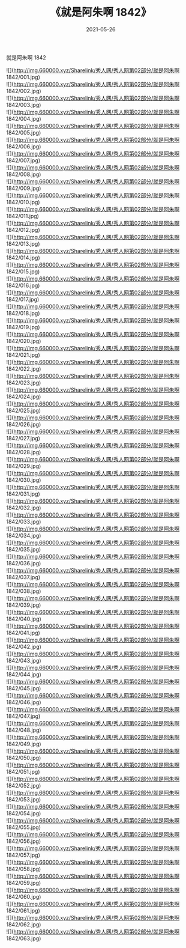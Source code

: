 ﻿---
layout: post
title:  《就是阿朱啊 1842》
date:   2021-05-26
img: http://img.660000.xyz/Sharelink/秀人网/秀人网第02部分/就是阿朱啊 1842/000.jpg
categories: [美女, 清纯, 唯美]
---

就是阿朱啊 1842

  ![](http://img.660000.xyz/Sharelink/秀人网/秀人网第02部分/就是阿朱啊 1842/001.jpg) <br> ![](http://img.660000.xyz/Sharelink/秀人网/秀人网第02部分/就是阿朱啊 1842/002.jpg) <br> ![](http://img.660000.xyz/Sharelink/秀人网/秀人网第02部分/就是阿朱啊 1842/003.jpg) <br> ![](http://img.660000.xyz/Sharelink/秀人网/秀人网第02部分/就是阿朱啊 1842/004.jpg) <br> ![](http://img.660000.xyz/Sharelink/秀人网/秀人网第02部分/就是阿朱啊 1842/005.jpg) <br> ![](http://img.660000.xyz/Sharelink/秀人网/秀人网第02部分/就是阿朱啊 1842/006.jpg) <br> ![](http://img.660000.xyz/Sharelink/秀人网/秀人网第02部分/就是阿朱啊 1842/007.jpg) <br> ![](http://img.660000.xyz/Sharelink/秀人网/秀人网第02部分/就是阿朱啊 1842/008.jpg) <br> ![](http://img.660000.xyz/Sharelink/秀人网/秀人网第02部分/就是阿朱啊 1842/009.jpg) <br> ![](http://img.660000.xyz/Sharelink/秀人网/秀人网第02部分/就是阿朱啊 1842/010.jpg) <br> ![](http://img.660000.xyz/Sharelink/秀人网/秀人网第02部分/就是阿朱啊 1842/011.jpg) <br> ![](http://img.660000.xyz/Sharelink/秀人网/秀人网第02部分/就是阿朱啊 1842/012.jpg) <br> ![](http://img.660000.xyz/Sharelink/秀人网/秀人网第02部分/就是阿朱啊 1842/013.jpg) <br> ![](http://img.660000.xyz/Sharelink/秀人网/秀人网第02部分/就是阿朱啊 1842/014.jpg) <br> ![](http://img.660000.xyz/Sharelink/秀人网/秀人网第02部分/就是阿朱啊 1842/015.jpg) <br> ![](http://img.660000.xyz/Sharelink/秀人网/秀人网第02部分/就是阿朱啊 1842/016.jpg) <br> ![](http://img.660000.xyz/Sharelink/秀人网/秀人网第02部分/就是阿朱啊 1842/017.jpg) <br> ![](http://img.660000.xyz/Sharelink/秀人网/秀人网第02部分/就是阿朱啊 1842/018.jpg) <br> ![](http://img.660000.xyz/Sharelink/秀人网/秀人网第02部分/就是阿朱啊 1842/019.jpg) <br> ![](http://img.660000.xyz/Sharelink/秀人网/秀人网第02部分/就是阿朱啊 1842/020.jpg) <br> ![](http://img.660000.xyz/Sharelink/秀人网/秀人网第02部分/就是阿朱啊 1842/021.jpg) <br> ![](http://img.660000.xyz/Sharelink/秀人网/秀人网第02部分/就是阿朱啊 1842/022.jpg) <br> ![](http://img.660000.xyz/Sharelink/秀人网/秀人网第02部分/就是阿朱啊 1842/023.jpg) <br> ![](http://img.660000.xyz/Sharelink/秀人网/秀人网第02部分/就是阿朱啊 1842/024.jpg) <br> ![](http://img.660000.xyz/Sharelink/秀人网/秀人网第02部分/就是阿朱啊 1842/025.jpg) <br> ![](http://img.660000.xyz/Sharelink/秀人网/秀人网第02部分/就是阿朱啊 1842/026.jpg) <br> ![](http://img.660000.xyz/Sharelink/秀人网/秀人网第02部分/就是阿朱啊 1842/027.jpg) <br> ![](http://img.660000.xyz/Sharelink/秀人网/秀人网第02部分/就是阿朱啊 1842/028.jpg) <br> ![](http://img.660000.xyz/Sharelink/秀人网/秀人网第02部分/就是阿朱啊 1842/029.jpg) <br> ![](http://img.660000.xyz/Sharelink/秀人网/秀人网第02部分/就是阿朱啊 1842/030.jpg) <br> ![](http://img.660000.xyz/Sharelink/秀人网/秀人网第02部分/就是阿朱啊 1842/031.jpg) <br> ![](http://img.660000.xyz/Sharelink/秀人网/秀人网第02部分/就是阿朱啊 1842/032.jpg) <br> ![](http://img.660000.xyz/Sharelink/秀人网/秀人网第02部分/就是阿朱啊 1842/033.jpg) <br> ![](http://img.660000.xyz/Sharelink/秀人网/秀人网第02部分/就是阿朱啊 1842/034.jpg) <br> ![](http://img.660000.xyz/Sharelink/秀人网/秀人网第02部分/就是阿朱啊 1842/035.jpg) <br> ![](http://img.660000.xyz/Sharelink/秀人网/秀人网第02部分/就是阿朱啊 1842/036.jpg) <br> ![](http://img.660000.xyz/Sharelink/秀人网/秀人网第02部分/就是阿朱啊 1842/037.jpg) <br> ![](http://img.660000.xyz/Sharelink/秀人网/秀人网第02部分/就是阿朱啊 1842/038.jpg) <br> ![](http://img.660000.xyz/Sharelink/秀人网/秀人网第02部分/就是阿朱啊 1842/039.jpg) <br> ![](http://img.660000.xyz/Sharelink/秀人网/秀人网第02部分/就是阿朱啊 1842/040.jpg) <br> ![](http://img.660000.xyz/Sharelink/秀人网/秀人网第02部分/就是阿朱啊 1842/041.jpg) <br> ![](http://img.660000.xyz/Sharelink/秀人网/秀人网第02部分/就是阿朱啊 1842/042.jpg) <br> ![](http://img.660000.xyz/Sharelink/秀人网/秀人网第02部分/就是阿朱啊 1842/043.jpg) <br> ![](http://img.660000.xyz/Sharelink/秀人网/秀人网第02部分/就是阿朱啊 1842/044.jpg) <br> ![](http://img.660000.xyz/Sharelink/秀人网/秀人网第02部分/就是阿朱啊 1842/045.jpg) <br> ![](http://img.660000.xyz/Sharelink/秀人网/秀人网第02部分/就是阿朱啊 1842/046.jpg) <br> ![](http://img.660000.xyz/Sharelink/秀人网/秀人网第02部分/就是阿朱啊 1842/047.jpg) <br> ![](http://img.660000.xyz/Sharelink/秀人网/秀人网第02部分/就是阿朱啊 1842/048.jpg) <br> ![](http://img.660000.xyz/Sharelink/秀人网/秀人网第02部分/就是阿朱啊 1842/049.jpg) <br> ![](http://img.660000.xyz/Sharelink/秀人网/秀人网第02部分/就是阿朱啊 1842/050.jpg) <br> ![](http://img.660000.xyz/Sharelink/秀人网/秀人网第02部分/就是阿朱啊 1842/051.jpg) <br> ![](http://img.660000.xyz/Sharelink/秀人网/秀人网第02部分/就是阿朱啊 1842/052.jpg) <br> ![](http://img.660000.xyz/Sharelink/秀人网/秀人网第02部分/就是阿朱啊 1842/053.jpg) <br> ![](http://img.660000.xyz/Sharelink/秀人网/秀人网第02部分/就是阿朱啊 1842/054.jpg) <br> ![](http://img.660000.xyz/Sharelink/秀人网/秀人网第02部分/就是阿朱啊 1842/055.jpg) <br> ![](http://img.660000.xyz/Sharelink/秀人网/秀人网第02部分/就是阿朱啊 1842/056.jpg) <br> ![](http://img.660000.xyz/Sharelink/秀人网/秀人网第02部分/就是阿朱啊 1842/057.jpg) <br> ![](http://img.660000.xyz/Sharelink/秀人网/秀人网第02部分/就是阿朱啊 1842/058.jpg) <br> ![](http://img.660000.xyz/Sharelink/秀人网/秀人网第02部分/就是阿朱啊 1842/059.jpg) <br> ![](http://img.660000.xyz/Sharelink/秀人网/秀人网第02部分/就是阿朱啊 1842/060.jpg) <br> ![](http://img.660000.xyz/Sharelink/秀人网/秀人网第02部分/就是阿朱啊 1842/061.jpg) <br> ![](http://img.660000.xyz/Sharelink/秀人网/秀人网第02部分/就是阿朱啊 1842/062.jpg) <br> ![](http://img.660000.xyz/Sharelink/秀人网/秀人网第02部分/就是阿朱啊 1842/063.jpg) <br>